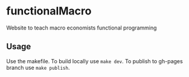 # functionalMacro


Website to teach macro economists functional programming


## Usage

Use the makefile. To  build locally use `make dev`. To publish to gh-pages  branch use `make publish`.
